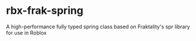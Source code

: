 # rbx-frak-spring
 A high-performance fully typed spring class based on Fraktality's spr library for use in Roblox
